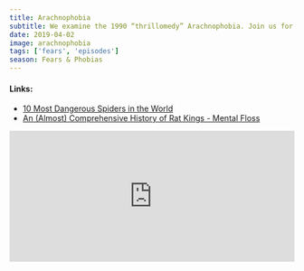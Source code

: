 ```yaml
---
title: Arachnophobia
subtitle: We examine the 1990 “thrillomedy” Arachnophobia. Join us for creepy crawly talk on spiders and other scary animals. There are also inflammatory opinions on John Candy courtesy of Rob.
date: 2019-04-02
image: arachnophobia
tags: ['fears', 'episodes']
season: Fears & Phobias
---
```

<h4>Links:</h4>
<ul class="links">
<li><a href="https://www.planetdeadly.com/animals/most-dangerous-spiders">10 Most Dangerous Spiders in the World</a></li>
<li><a href="http://mentalfloss.com/article/506504/almost-comprehensive-history-rat-kings">An (Almost) Comprehensive History of Rat Kings - Mental Floss</a></li>
</ul>
<iframe title="Spotify: Arachnophobia" src="https://open.spotify.com/embed-podcast/episode/0QjCVm03ztTBtgKBkFhCHn" width="100%" height="232" frameborder="0" allowtransparency="true" allow="encrypted-media"></iframe>